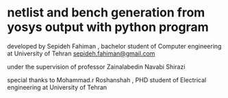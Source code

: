 # netlist and bench generation from yosys output with python program
 
developed by Sepideh Fahiman , bachelor student of Computer engineering at University of Tehran   <sepideh.fahiman@gmail.com>

under the supervision of professor Zainalabedin Navabi Shirazi                     
                                                                                                      
special thanks to Mohammad.r Roshanshah , PHD student of Electrical engineering at University of Tehran
